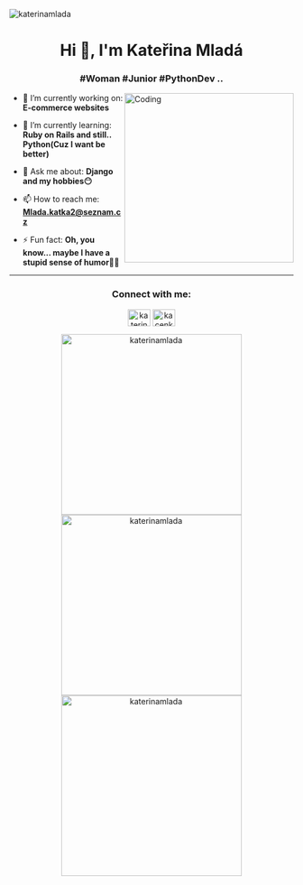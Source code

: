 <p align="left"> <img src="https://komarev.com/ghpvc/?username=katerinamlada&label=Profile%20views&color=0e75b6&style=flat" alt="katerinamlada" /> </p>



<h1 align="center">Hi 👋, I'm Kateřina Mladá</h1>
<h3 align="center">#Woman #Junior #PythonDev ..</h3>
<img align="right" alt="Coding" width="300" src="https://cdn-icons-png.flaticon.com/512/2890/2890354.png">


</p>

- 🔭 I’m currently working on: **E-commerce websites**

- 🌱 I’m currently learning: **Ruby on Rails and still.. Python(Cuz I want be better)**

- 💬 Ask me about: **Django and my hobbies😶**

- 📫 How to reach me: **Mlada.katka2@seznam.cz**

- ⚡ Fun fact: **Oh, you know... maybe I have a stupid sense of humor🤷‍♂️**
  
 ---
  
<h3 align="center">Connect with me:</h3>
<p align="center">
<a href="https://linkedin.com/in/katerinamlada" target="blank"><img align="center" src="https://raw.githubusercontent.com/rahuldkjain/github-profile-readme-generator/master/src/images/icons/Social/linked-in-alt.svg" alt="katerinamlada" height="30" width="40" /></a>
<a href="https://instagram.com/kacenkamlada" target="blank"><img align="center" src="https://raw.githubusercontent.com/rahuldkjain/github-profile-readme-generator/master/src/images/icons/Social/instagram.svg" alt="kacenkamlada" height="30" width="40" /></a>

  

<p align="center">
  <img src="https://github-readme-stats.vercel.app/api/top-langs?username=katerinamlada&show_icons=true&locale=en&layout=compact&theme=dark&hide_border=true&title_color=ffffff&text_color=c9cacc&bg_color=0d1117" alt="katerinamlada" width="320" />
  <img src="https://github-readme-stats.vercel.app/api?username=katerinamlada&show_icons=true&locale=en&theme=dark&hide_border=true&title_color=ffffff&text_color=c9cacc&bg_color=0d1117&icon_color=ff79c6" alt="katerinamlada" width="320" />
  <img src="https://github-readme-streak-stats.herokuapp.com?user=katerinamlada&theme=dark&hide_border=true&background=0d1117&ring=ff79c6&fire=ff79c6&currStreakLabel=ff79c6&sideNums=ffffff&currStreakNum=ffffff&sideLabels=c9cacc" alt="katerinamlada" width="320" />
</p>

